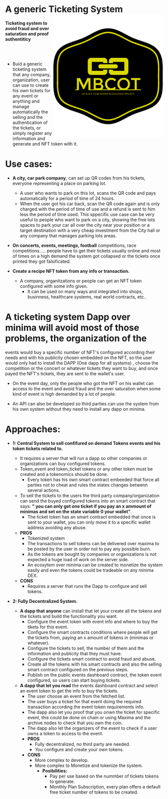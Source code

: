 # A generic Ticketing System <img src="logo_yellow.png" width="350" title="Ticketing System" alt="Ticketing System" align="right">
**Ticketing system to avoid fraud and over saturation and proof authentiticy**

<br/><br/>
- Buid a generic ticketing system that any company, organization, user can use to create his own tickets for any event or anything and manage automatically the selling and the authentication of the tickets, or simply register any information and generate and NFT token with it.

# Use cases:
-  **A city, car park company**, can set up QR codes from his tickets, everyone representing a place on parking lot.
   - A  user who wants to park on this lot, scans the QR code  and pays automatically for a period of time of 24 hours.
   - When the user got his car back, scan the QR code again and is only charged with the period of time of use and a refund is sent to him less the period of time used.
  This sppecific use case can be very useful to people who want to park on a city, showing the free lots spaces to park your car all over the city near your position or a target destination with a very cheap investment from the City hall or any company that manages parking lots areas.
-  **On concerts, events, meetings, football** competitions, race competitions..... people have to get their 
tickets usually online and most of times on a high demand the system got collapsed or the tickets
once printed they got falsificated.

- **Create a recipe NFT token from any info or transaction.**
  - A company, organitzations or people can get an NFT token configured with some info given.
    - It can be used on many ways and integrated into shops, businness, healthcare systems, real world contracts, etc..

# A ticketing system Dapp over minima will avoid most of those problems, the organization of the
events would buy a specific number of NFT's configured according their needs and with his
publicity chosen embedded on the NFT, so the user would only had to install the DAPP (One dapp
for all systems) , choose the competition or the concert or whatever tickets they want to buy, and
once payed the NFT's tickets, they are sent to the wallet's user.
  -  On the event day, only the people who got the NFT on his wallet can access to the event and avoid
fraud and the over saturation when some kind of event is high demanded by a lot of people.

  - An API can also be developed so third parties can use the system from his own system without they need to install any dapp on minima.

# Approaches:
  - **1: Central System to sell confifured on demand Tokens events and his token tickets related to.**
    - It requires a server that will run a dapp so other companies or organizations can buy configured tokens.
    - Token_event and token_ticket tokens or any other token must be created and a tokenomics should be done.
      - Every token has his own smart contract embeeded that force all parties not to cheat and rules the states changes betwenn several actions.
    - To sell the tickets to the users the third party company/organization can send the buyed configured tokens into an smart contract that says:
      **" you can only get one ticket if you pay an x ammount of minimas and set on the state variable 0 your wallet"**.
      - The ticket token has an smart contract embedded that once is sent to your wallet, you can only move it to a specific wallet address avoiding any abuse.
    - **PROS**
      - Tokenized system
      - The transactions to sell tokens can be delivered over maxima to be posted by the user in order not to pay any possible burn.
      - As the tokens are bought by companies or organizations is not expected a huge load of work on the server side.
      - An ecosytem over minima can be created to monetize the system easily and even the tokens could be tradeable on any minima DEX.
    - **CONS**
      - Requires a server that runs the Dapp to configure and sell tokens.
      
  - **2: Fully Decentralized System.**
    - **A dapp that anyone** can install that let your create all the tokens and the tickets and build the functionality you want.
      -  Configure the event token with event info and where to buy the tikets for this event.
      -  Configure the smart contracts conditions where people will get the tickets from, paying an x amount of tokens in (minimas or whatever).
      -  Configure the tickets to sell, the number of them and the information and publicity that they must have.
      -  Configure the tickets smart contract to avoid fraud and abuse.
      -  Create all the tokens with his smart contracts and also the selling smart contract configured on the previous steps.
      -  Publish on the public events dashboard contract,  the token event configured, so users can start buying tickets.
    - **A dapp that let you read** the events dashboard contract and select an event token to get the info to buy the tickets.
      - The user choose an event from the fetched list.
      - The user buys a ticket for that event doing the required transaction according the event token requirements info.
      - The dapp also let you proof that you onwn the ticket for specific event, this could be done on chain or using Maxima and the archive nodes to check that you own the coin.
      - The dapp also let the organizers of the event to check if a user owns a token to access to the event.
      - **PROS**
        - Fully decentralized, no third party are needed.
        - You configure and create your own tokens.
      - **CONS**
        - More complex to develop.
        - More complex to Monetize and tokenize the system.
          - **Posibilities:**
            - Pay per use based on the nummber of tickets tokens to generate.
            - Monthly Plan Subscription, every plan offers a default free ticket number of tokens to be created. 
      
